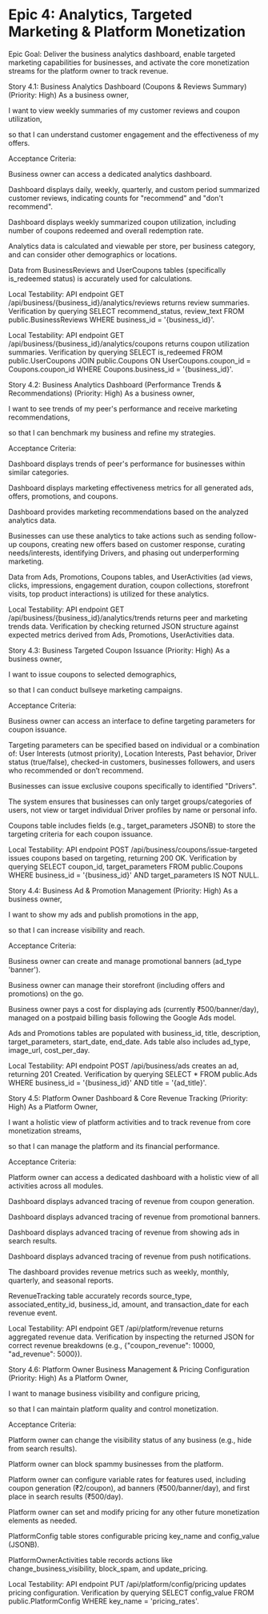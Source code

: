 # Epic 4: Analytics, Targeted Marketing & Platform Monetization
Epic Goal: Deliver the business analytics dashboard, enable targeted marketing capabilities for businesses, and activate the core monetization streams for the platform owner to track revenue.

Story 4.1: Business Analytics Dashboard (Coupons & Reviews Summary) (Priority: High)
As a business owner,

I want to view weekly summaries of my customer reviews and coupon utilization,

so that I can understand customer engagement and the effectiveness of my offers.

Acceptance Criteria:

Business owner can access a dedicated analytics dashboard.

Dashboard displays daily, weekly, quarterly, and custom period summarized customer reviews, indicating counts for "recommend" and "don't recommend".

Dashboard displays weekly summarized coupon utilization, including number of coupons redeemed and overall redemption rate.

Analytics data is calculated and viewable per store, per business category, and can consider other demographics or locations.

Data from BusinessReviews and UserCoupons tables (specifically is_redeemed status) is accurately used for calculations.

Local Testability: API endpoint GET /api/business/{business_id}/analytics/reviews returns review summaries. Verification by querying SELECT recommend_status, review_text FROM public.BusinessReviews WHERE business_id = '{business_id}'.

Local Testability: API endpoint GET /api/business/{business_id}/analytics/coupons returns coupon utilization summaries. Verification by querying SELECT is_redeemed FROM public.UserCoupons JOIN public.Coupons ON UserCoupons.coupon_id = Coupons.coupon_id WHERE Coupons.business_id = '{business_id}'.

Story 4.2: Business Analytics Dashboard (Performance Trends & Recommendations) (Priority: High)
As a business owner,

I want to see trends of my peer's performance and receive marketing recommendations,

so that I can benchmark my business and refine my strategies.

Acceptance Criteria:

Dashboard displays trends of peer's performance for businesses within similar categories.

Dashboard displays marketing effectiveness metrics for all generated ads, offers, promotions, and coupons.

Dashboard provides marketing recommendations based on the analyzed analytics data.

Businesses can use these analytics to take actions such as sending follow-up coupons, creating new offers based on customer response, curating needs/interests, identifying Drivers, and phasing out underperforming marketing.

Data from Ads, Promotions, Coupons tables, and UserActivities (ad views, clicks, impressions, engagement duration, coupon collections, storefront visits, top product interactions) is utilized for these analytics.

Local Testability: API endpoint GET /api/business/{business_id}/analytics/trends returns peer and marketing trends data. Verification by checking returned JSON structure against expected metrics derived from Ads, Promotions, UserActivities data.

Story 4.3: Business Targeted Coupon Issuance (Priority: High)
As a business owner,

I want to issue coupons to selected demographics,

so that I can conduct bullseye marketing campaigns.

Acceptance Criteria:

Business owner can access an interface to define targeting parameters for coupon issuance.

Targeting parameters can be specified based on individual or a combination of: User Interests (utmost priority), Location Interests, Past behavior, Driver status (true/false), checked-in customers, businesses followers, and users who recommended or don’t recommend.

Businesses can issue exclusive coupons specifically to identified "Drivers".

The system ensures that businesses can only target groups/categories of users, not view or target individual Driver profiles by name or personal info.

Coupons table includes fields (e.g., target_parameters JSONB) to store the targeting criteria for each coupon issuance.

Local Testability: API endpoint POST /api/business/coupons/issue-targeted issues coupons based on targeting, returning 200 OK. Verification by querying SELECT coupon_id, target_parameters FROM public.Coupons WHERE business_id = '{business_id}' AND target_parameters IS NOT NULL.

Story 4.4: Business Ad & Promotion Management (Priority: High)
As a business owner,

I want to show my ads and publish promotions in the app,

so that I can increase visibility and reach.

Acceptance Criteria:

Business owner can create and manage promotional banners (ad_type 'banner').

Business owner can manage their storefront (including offers and promotions) on the go.

Business owner pays a cost for displaying ads (currently ₹500/banner/day), managed on a postpaid billing basis following the Google Ads model.

Ads and Promotions tables are populated with business_id, title, description, target_parameters, start_date, end_date. Ads table also includes ad_type, image_url, cost_per_day.

Local Testability: API endpoint POST /api/business/ads creates an ad, returning 201 Created. Verification by querying SELECT * FROM public.Ads WHERE business_id = '{business_id}' AND title = '{ad_title}'.

Story 4.5: Platform Owner Dashboard & Core Revenue Tracking (Priority: High)
As a Platform Owner,

I want a holistic view of platform activities and to track revenue from core monetization streams,

so that I can manage the platform and its financial performance.

Acceptance Criteria:

Platform owner can access a dedicated dashboard with a holistic view of all activities across all modules.

Dashboard displays advanced tracing of revenue from coupon generation.

Dashboard displays advanced tracing of revenue from promotional banners.

Dashboard displays advanced tracing of revenue from showing ads in search results.

Dashboard displays advanced tracing of revenue from push notifications.

The dashboard provides revenue metrics such as weekly, monthly, quarterly, and seasonal reports.

RevenueTracking table accurately records source_type, associated_entity_id, business_id, amount, and transaction_date for each revenue event.

Local Testability: API endpoint GET /api/platform/revenue returns aggregated revenue data. Verification by inspecting the returned JSON for correct revenue breakdowns (e.g., {"coupon_revenue": 10000, "ad_revenue": 5000}).

Story 4.6: Platform Owner Business Management & Pricing Configuration (Priority: High)
As a Platform Owner,

I want to manage business visibility and configure pricing,

so that I can maintain platform quality and control monetization.

Acceptance Criteria:

Platform owner can change the visibility status of any business (e.g., hide from search results).

Platform owner can block spammy businesses from the platform.

Platform owner can configure variable rates for features used, including coupon generation (₹2/coupon), ad banners (₹500/banner/day), and first place in search results (₹500/day).

Platform owner can set and modify pricing for any other future monetization elements as needed.

PlatformConfig table stores configurable pricing key_name and config_value (JSONB).

PlatformOwnerActivities table records actions like change_business_visibility, block_spam, and update_pricing.

Local Testability: API endpoint PUT /api/platform/config/pricing updates pricing configuration. Verification by querying SELECT config_value FROM public.PlatformConfig WHERE key_name = 'pricing_rates'.
